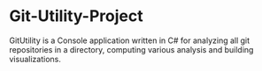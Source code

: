 # Git-Utility-Project
GitUtility is a Console application written in C# for analyzing all git repositories in a directory, computing various analysis and building visualizations.
